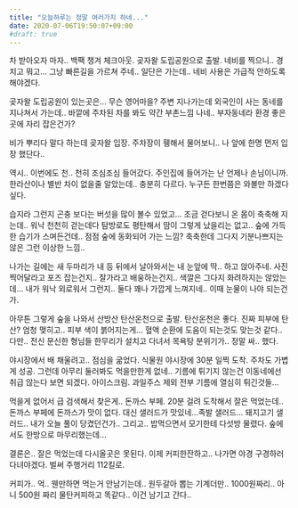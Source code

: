 ```yaml
---
title: "오늘하루는 정말 여러가지 하네..."
date: 2020-07-06T19:50:07+09:00
#draft: true
---
```

차 받아오자 마자.. 백팩 챙겨 체크아웃. 곶자왈 도립공원으로
출발. 네비를 찍으니.. 경치고 뭐고... 그냥 빠른길을 가르쳐 주네..
일단은 가는데.. 네비 사용은 가급적 안하도록 해야겠다.

곶자왈 도립공원이 있는곳은... 무슨 영어마을? 주변 지나가는데
외국인이 사는 동네를 지나쳐서 가는데.. 바깥에 주차된 차를 봐도
약간 부촌느낌 나네.. 부자동네라 환경 좋은곳에 자리 잡은건가?

비가 뿌리다 말다 하는데 곶자왈 입장.
주차장이 휑해서 물어보니.. 나 앞에 한명 먼저 입장 했단다..

역시.. 이번에도 천.. 천히 조심조심 들어갔다.
주인집에 들어가는 난 언제나 손님이니까.
한라산이나 별반 차이 없을줄 알았는데.. 충분히 다르다.
누구든 한번쯤은 와볼만 하겠다 싶다.

습지라 그런지 곤충 보다는 버섯을 많이 볼수 있었고... 조금 
걷다보니 온 몸이 축축해 지는데.. 워낙 천천히 걷는데다
탐방로도 평탄해서 땀이 그렇게 났을리는 없고..
숲에 가득한 습기가 스며든건데.. 점점 숲에 동화되어 가는 느낌?
축축한데 그다지 기분나쁘지는 않은 그런 이상한 느낌..

나가는 길에는 새 두마리가 내 등 뒤에서 날아와서는 내 눈앞에
딱.. 하고 앉아주네. 사진 찍어달라고 포즈 잡는건지.. 잘가라고
배웅하는건지.. 색깔은 그다지 화려하지는 않았는데...
내가 워낙 외로워서 그런지.. 둘다 꽤나 가깝게 느껴지네..
이때 눈물이 나야 되는건가.

아무튼 그렇게 숲을 나와서 산방산 탄산온천으로 출발.
탄산온천은 좋다. 진짜 피부에 탄산? 엄청 맺히고..
피부 색이 붉어지는게... 혈액 순환에 도움이 되는것도 맞는것
같다.. 다만.. 전신 문신한 형님들 한무리가 설치고 다녀서
목욕탕 분위기가.. 정말 싸.. 했다.

야시장에서 배 채울려고.. 점심을 굶었다. 식물원 야시장에 30분
일찍 도착. 주차도 가볍게 성공. 그런데 아무리 둘러봐도 먹을만한게
없네.. 기름에 튀기지 않는건 이동네에선 취급 않는다 보면 되겠다.
아이스크림. 과일주스 제외 전부 기름에 열심히 튀긴것들...

먹을게 없어서 급 검색해서 찾은게.. 돈까스 부페. 20분 걸려
도착해서 잘은 먹었는데.. 돈까스 부페에 돈까스가 맛이 없다.
대신 샐러드가 맛있네...족발 샐러드... 돼지고기 샐러드.. 
내가 오늘 풀이 당겼던건가.. 그리고.. 밥먹으면서 모기한테 다섯방
물렸다. 숲에서도 한방으로 마무리했는데...

결론은.. 잘은 먹었는데 다시올곳은 못된다. 이제 커피한잔하고..
나가면 야경 구경하러 다녀야겠다. 벌써 주행거리 112킬로.

커피가.. 억.. 웬만하면 먹는거 안남기는데.. 원두갈아 뽑는 기계더만..
1000원짜리.. 아니 500원 짜리 물탄커피하고 똑같다.. 이건
남기고 간다..
